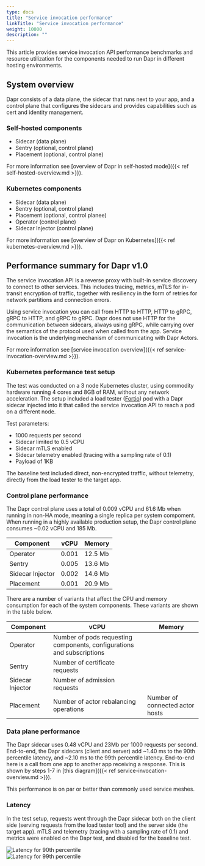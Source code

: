 ```yaml
---
type: docs
title: "Service invocation performance"
linkTitle: "Service invocation performance"
weight: 10000
description: ""
---
```

This article provides service invocation API performance benchmarks and resource utilization for the components needed to run Dapr in different hosting environments.

## System overview

Dapr consists of a data plane, the sidecar that runs next to your app, and a control plane that configures the sidecars and provides capabilities such as cert and identity management.

### Self-hosted components

* Sidecar (data plane)
* Sentry (optional, control plane)
* Placement (optional, control plane)

For more information see [overview of Dapr in self-hosted mode]({{< ref self-hosted-overview.md >}}).

### Kubernetes components

* Sidecar (data plane)
* Sentry (optional, control plane)
* Placement (optional, control planee)
* Operator (control plane)
* Sidecar Injector (control plane)

For more information see [overview of Dapr on Kubernetes]({{< ref kubernetes-overview.md >}}).

## Performance summary for Dapr v1.0

The service invocation API is a reverse proxy with built-in service discovery to connect to other services. This includes tracing, metrics, mTLS for in-transit encryption of traffic, together with resiliency in the form of retries for network partitions and connection errors.

Using service invocation you can call from HTTP to HTTP, HTTP to gRPC, gRPC to HTTP, and gRPC to gRPC. Dapr does not use HTTP for the communication between sidecars, always using gRPC, while carrying over the semantics of the protocol used when called from the app. Service invocation is the underlying mechanism of communicating with Dapr Actors.

For more information see [service invocation overview]({{< ref service-invocation-overview.md >}}).

### Kubernetes performance test setup

The test was conducted on a 3 node Kubernetes cluster, using commodity hardware running 4 cores and 8GB of RAM, without any network acceleration.
The setup included a load tester ([Fortio](https://github.com/fortio/fortio)) pod with a Dapr sidecar injected into it that called the service invocation API to reach a pod on a different node.

Test parameters:

* 1000 requests per second
* Sidecar limited to 0.5 vCPU
* Sidecar mTLS enabled
* Sidecar telemetry enabled (tracing with a sampling rate of 0.1)
* Payload of 1KB

The baseline test included direct, non-encrypted traffic, without telemetry, directly from the load tester to the target app.

### Control plane performance

The Dapr control plane uses a total of 0.009 vCPU and 61.6 Mb when running in non-HA mode, meaning a single replica per system compoment.
When running in a highly available production setup, the Dapr control plane consumes ~0.02 vCPU and 185 Mb.

| Component  | vCPU | Memory
| ------------- | ------------- | -------------
| Operator  | 0.001  | 12.5 Mb
| Sentry  | 0.005  | 13.6 Mb
| Sidecar Injector  | 0.002  | 14.6 Mb
| Placement | 0.001  | 20.9 Mb

There are a number of variants that affect the CPU and memory consumption for each of the system components. These variants are shown in the table below.

| Component  | vCPU | Memory
| ------------- | ------------- | ------------------------
| Operator  | Number of pods requesting components, configurations and subscriptions  |
| Sentry  | Number of certificate requests  |
| Sidecar Injector | Number of admission requests |
| Placement | Number of actor rebalancing operations | Number of connected actor hosts

### Data plane performance

The Dapr sidecar uses 0.48 vCPU and 23Mb per 1000 requests per second.
End-to-end, the Dapr sidecars (client and server) add ~1.40 ms to the 90th percentile latency, and ~2.10 ms to the 99th percentile latency. End-to-end here is a call from one app to another app receiving a response. This is shown by steps 1-7 in [this diagram]({{< ref service-invocation-overview.md >}}).

This performance is on par or better than commonly used service meshes.

### Latency

In the test setup, requests went through the Dapr sidecar both on the client side (serving requests from the load tester tool) and the server side (the target app).
mTLS and telemetry (tracing with a sampling rate of 0.1) and metrics were enabled on the Dapr test, and disabled for the baseline test.

<img src="/images/perf_invocation_p90.png" alt="Latency for 90th percentile">

<br>

<img src="/images/perf_invocation_p99.png" alt="Latency for 99th percentile">
